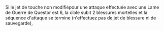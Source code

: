 Si le jet de touche non modifiépour
une attaque effectuée avec une Lame de
Guerre de Questor est 6, la cible subit
2 blessures mortelles et la séquence
d'attaque se termine (n'effectuez pas de
jet de blessure ni de sauvegarde),